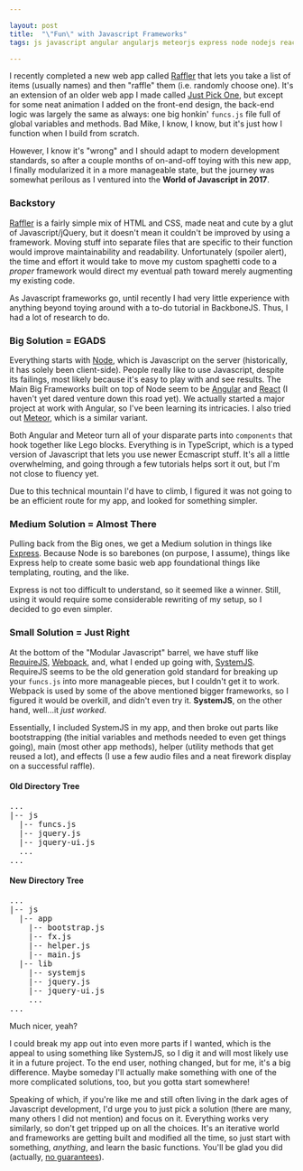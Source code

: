 ```yaml
---

layout: post
title:  "\"Fun\" with Javascript Frameworks"
tags: js javascript angular angularjs meteorjs express node nodejs reactjs framework systemjs webpack requirejs raffler typescript

---
```


I recently completed a new web app called [Raffler](https://raffler.codana.me) that lets you take a list of items (usually names) and then "raffle" them (i.e. randomly choose one). It's an extension of an older web app I made called [Just Pick One](https://codana.me/jpo), but except for some neat animation I added on the front-end design, the back-end logic was largely the same as always: one big honkin' `funcs.js` file full of global variables and methods. Bad Mike, I know, I know, but it's just how I function when I build from scratch.

However, I know it's "wrong" and I should adapt to modern development standards, so after a couple months of on-and-off toying with this new app, I finally modularized it in a more manageable state, but the journey was somewhat perilous as I ventured into the **World of Javascript in 2017**.

<!--more-->

### Backstory

[Raffler](https://raffler.codana.me) is a fairly simple mix of HTML and CSS, made neat and cute by a glut of Javascript/jQuery, but it doesn't mean it couldn't be improved by using a framework. Moving stuff into separate files that are specific to their function would improve maintainability and readability. Unfortunately (spoiler alert), the time and effort it would take to move my custom spaghetti code to a *proper* framework would direct my eventual path toward merely augmenting my existing code.

As Javascript frameworks go, until recently I had very little experience with anything beyond toying around with a to-do tutorial in BackboneJS. Thus, I had a lot of research to do.

### Big Solution = EGADS

Everything starts with [Node](https://nodejs.org), which is Javascript on the server (historically, it has solely been client-side). People really like to use Javascript, despite its failings, most likely because it's easy to play with and see results. The Main Big Frameworks built on top of Node seem to be [Angular](https://angular.io) and [React](https://facebook.github.io/react/) (I haven't yet dared venture down this road yet). We actually started a major project at work with Angular, so I've been learning its intricacies. I also tried out [Meteor](https://meteor.com), which is a similar variant.

Both Angular and Meteor turn all of your disparate parts into `components` that hook together like Lego blocks. Everything is in TypeScript, which is a typed version of Javascript that lets you use newer Ecmascript stuff. It's all a little overwhelming, and going through a few tutorials helps sort it out, but I'm not close to fluency yet.

Due to this technical mountain I'd have to climb, I figured it was not going to be an efficient route for my app, and looked for something simpler.

### Medium Solution = Almost There

Pulling back from the Big ones, we get a Medium solution in things like [Express](https://expressjs.com). Because Node is so barebones (on purpose, I assume), things like Express help to create some basic web app foundational things like templating, routing, and the like.

Express is not too difficult to understand, so it seemed like a winner. Still, using it would require some considerable rewriting of my setup, so I decided to go even simpler.

### Small Solution = Just Right

At the bottom of the "Modular Javascript" barrel, we have stuff like [RequireJS](https://requirejs.org), [Webpack](https://webpack.github.io), and, what I ended up going with, [SystemJS](https://github.com/systemjs/systemjs). RequireJS seems to be the old generation gold standard for breaking up your `funcs.js` into more manageable pieces, but I couldn't get it to work. Webpack is used by some of the above mentioned bigger frameworks, so I figured it would be overkill, and didn't even try it. **SystemJS**, on the other hand, well...it *just worked*.

Essentially, I included SystemJS in my app, and then broke out parts like bootstrapping (the initial variables and methods needed to even get things going), main (most other app methods), helper (utility methods that get reused a lot), and effects (I use a few audio files and a neat firework display on a successful raffle).

#### Old Directory Tree

<pre>
...
|-- js
  |-- funcs.js
  |-- jquery.js
  |-- jquery-ui.js
  ...
...
</pre>

#### New Directory Tree

<pre>
...
|-- js
  |-- app
    |-- bootstrap.js
    |-- fx.js
    |-- helper.js
    |-- main.js
  |-- lib
    |-- systemjs
    |-- jquery.js
    |-- jquery-ui.js
    ...
...
</pre>

Much nicer, yeah?

I could break my app out into even more parts if I wanted, which is the appeal to using something like SystemJS, so I dig it and will most likely use it in a future project. To the end user, nothing changed, but for me, it's a big difference. Maybe someday I'll actually make something with one of the more complicated solutions, too, but you gotta start somewhere!

Speaking of which, if you're like me and still often living in the dark ages of Javascript development, I'd urge you to just pick a solution (there are many, many others I did not mention) and focus on it. Everything works very similarly, so don't get tripped up on all the choices. It's an iterative world and frameworks are getting built and modified all the time, so just start with something, *anything*, and learn the basic functions. You'll be glad you did (actually, [no guarantees](https://hackernoon.com/how-it-feels-to-learn-javascript-in-2016-d3a717dd577f)).
